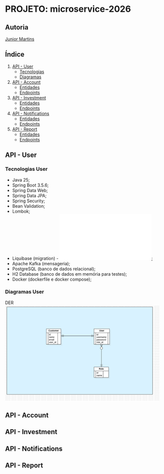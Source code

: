 # PROJETO: microservice-2026

## Autoria

[Junior Martins](https://www.linkedin.com/in/juniorsmartins/)

## Índice

1.  [API - User](#api---user)
    * [Tecnologias](#tecnologias-user)
    * [Diagramas](#diagramas-user)
2.  [API - Account](#api---account)
    * [Entidades](#entidades-account)
    * [Endpoints](#endpoints-account)
3.  [API - Investment](#api---investment)
    * [Entidades](#entidades-investment)
    * [Endpoints](#endpoints-investment)
4.  [API - Notifications](#api---notifications)
    * [Entidades](#entidades-notifications)
    * [Endpoints](#endpoints-notifications)
5.  [API - Report](#api---report)
    * [Entidades](#entidades-report)
    * [Endpoints](#endpoints-report)

## API - User

### Tecnologias User

- Java 25;
- Spring Boot 3.5.6;
- Spring Data Web;
- Spring Data JPA;
- Spring Security;
- Bean Validation;
- Lombok;
- Liquibase (migration) - ![tutorial Liquibase](docs/tutoriais/liquibase.md);
- Apache Kafka (mensageria);
- PostgreSQL (banco de dados relacional);
- H2 Database (banco de dados em memória para testes);
- Docker (dockerfile e docker compose);

### Diagramas User

DER
![DER api-user](docs/diagramas/DER-api-user.png)

## API - Account

## API - Investment

## API - Notifications

## API - Report


